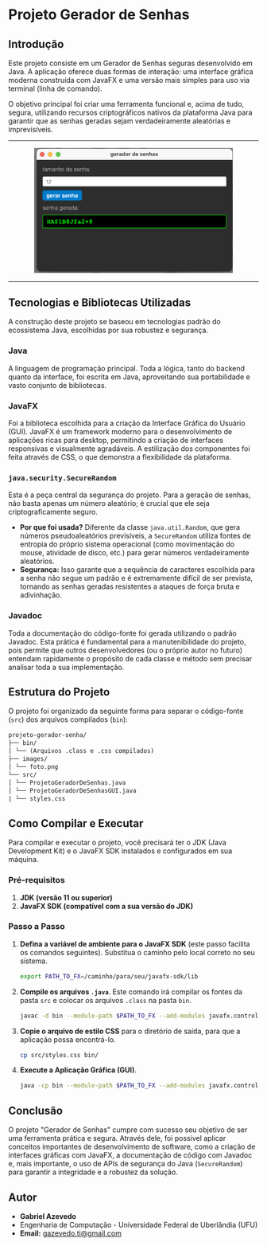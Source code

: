 # Projeto Gerador de Senhas

## Introdução

Este projeto consiste em um Gerador de Senhas seguras desenvolvido em Java. A aplicação oferece duas formas de interação: uma interface gráfica moderna construída com JavaFX e uma versão mais simples para uso via terminal (linha de comando).

O objetivo principal foi criar uma ferramenta funcional e, acima de tudo, segura, utilizando recursos criptográficos nativos da plataforma Java para garantir que as senhas geradas sejam verdadeiramente aleatórias e imprevisíveis.

---
<p align="center">
  <img src="images/foto.png" alt="Preview do Projeto" width="400"/>
</p>

---

## Tecnologias e Bibliotecas Utilizadas

A construção deste projeto se baseou em tecnologias padrão do ecossistema Java, escolhidas por sua robustez e segurança.

### Java
A linguagem de programação principal. Toda a lógica, tanto do backend quanto da interface, foi escrita em Java, aproveitando sua portabilidade e vasto conjunto de bibliotecas.

### JavaFX
Foi a biblioteca escolhida para a criação da Interface Gráfica do Usuário (GUI). JavaFX é um framework moderno para o desenvolvimento de aplicações ricas para desktop, permitindo a criação de interfaces responsivas e visualmente agradáveis. A estilização dos componentes foi feita através de CSS, o que demonstra a flexibilidade da plataforma.

### `java.security.SecureRandom`
Esta é a peça central da segurança do projeto. Para a geração de senhas, não basta apenas um número aleatório; é crucial que ele seja criptograficamente seguro.

- **Por que foi usada?** Diferente da classe `java.util.Random`, que gera números pseudoaleatórios previsíveis, a `SecureRandom` utiliza fontes de entropia do próprio sistema operacional (como movimentação do mouse, atividade de disco, etc.) para gerar números verdadeiramente aleatórios.
- **Segurança:** Isso garante que a sequência de caracteres escolhida para a senha não segue um padrão e é extremamente difícil de ser prevista, tornando as senhas geradas resistentes a ataques de força bruta e adivinhação.

### Javadoc
Toda a documentação do código-fonte foi gerada utilizando o padrão Javadoc. Esta prática é fundamental para a manutenibilidade do projeto, pois permite que outros desenvolvedores (ou o próprio autor no futuro) entendam rapidamente o propósito de cada classe e método sem precisar analisar toda a sua implementação.

## Estrutura do Projeto

O projeto foi organizado da seguinte forma para separar o código-fonte (`src`) dos arquivos compilados (`bin`):

```proprites
projeto-gerador-senha/
├── bin/
│ └── (Arquivos .class e .css compilados)
├── images/
│ └── foto.png
└── src/
│ └── ProjetoGeradorDeSenhas.java
│ └── ProjetoGeradorDeSenhasGUI.java
| └── styles.css
```

## Como Compilar e Executar

Para compilar e executar o projeto, você precisará ter o JDK (Java Development Kit) e o JavaFX SDK instalados e configurados em sua máquina.

### Pré-requisitos

1. **JDK (versão 11 ou superior)**
2. **JavaFX SDK (compatível com a sua versão do JDK)**

### Passo a Passo

1. **Defina a variável de ambiente para o JavaFX SDK** (este passo facilita os comandos seguintes). Substitua o caminho pelo local correto no seu sistema.

    ```bash
    export PATH_TO_FX=/caminho/para/seu/javafx-sdk/lib
    ```

2. **Compile os arquivos `.java`**. Este comando irá compilar os fontes da pasta `src` e colocar os arquivos `.class` na pasta `bin`.

    ```bash
    javac -d bin --module-path $PATH_TO_FX --add-modules javafx.controls src/*.java
    ```

3. **Copie o arquivo de estilo CSS** para o diretório de saída, para que a aplicação possa encontrá-lo.

    ```bash
    cp src/styles.css bin/
    ```

4. **Execute a Aplicação Gráfica (GUI)**.

    ```bash
    java -cp bin --module-path $PATH_TO_FX --add-modules javafx.controls ProjetoGeradorDeSenhasGUI
    ```

## Conclusão

O projeto "Gerador de Senhas" cumpre com sucesso seu objetivo de ser uma ferramenta prática e segura. Através dele, foi possível aplicar conceitos importantes de desenvolvimento de software, como a criação de interfaces gráficas com JavaFX, a documentação de código com Javadoc e, mais importante, o uso de APIs de segurança do Java (`SecureRandom`) para garantir a integridade e a robustez da solução.

## Autor

- **Gabriel Azevedo**  
- Engenharia de Computação - Universidade Federal de Uberlândia (UFU)  
- **Email:** gazevedo.ti@gmail.com
